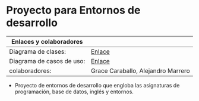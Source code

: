 # Proyecto para Entornos de desarrollo

| Enlaces y colaboradores |  |
|---|---|
| Diagrama de clases: | [Enlace](diagramas/clases/DiagramaClasesProyectoEts.drawio.png) |
| Diagrama de casos de uso: | [Enlace](diagramas/casos-uso-con-especificacion/README.md) |
| colaboradores: | Grace Caraballo, Alejandro Marrero |

- Proyecto de entornos de desarrollo que engloba las asignaturas de programación, base de datos, inglés y entornos.
